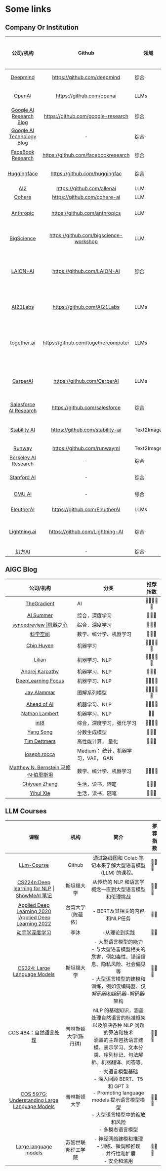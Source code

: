 # Some links

## Company Or Institution

|                          公司/机构                           |                 Github                 | 领域       |                             简介                             | 推荐指数 |
| :----------------------------------------------------------: | :------------------------------------: | ---------- | :----------------------------------------------------------: | -------- |
|            [Deepmind](https://www.deepmind.com/)             |      https://github.com/deepmind       | 综合       |                         DeepMind公司                         | 🤗🤗       |
|              [OpenAI](https://openai.com/blog/)              |       https://github.com/openai        | LLMs       |                          OpenAI公司                          | 🤗🤗🤗      |
|    [Google AI Research Blog](https://ai.google/research)     |   https://github.com/google-research   | 综合       |                          谷歌研究院                          | 🤗🤗       |
| [Google AI Technology Blog](https://www.blog.google/technology/ai/) |                   -                    | 综合       |                           谷歌科技                           | 🤗🤗       |
|      [FaceBook Research](https://ai.facebook.com/blog)       |  https://github.com/facebookresearch   | 综合       |                       FaceBook 研究院                        | 🤗🤗       |
|          [Huggingface](https://huggingface.co/blog)          |     https://github.com/huggingfac      | 综合       |                     Huggingface 开源社区                     | 🤗🤗🤗      |
|                 [AI2](https://allenai.org/)                  |       https://github.com/allenai       | LLM        |                          AI2 研究院                          | 🤗        |
|               [Cohere](https://txt.cohere.ai/)               |      https://github.com/cohere-ai      | LLM        |                                                              | 🤗        |
|           [Anthropic](https://www.anthropic.com/)            |     https://github.com/anthropics      | LLM        |                   Opeanai 前员工创办的公司                   | 🤗        |
|       [BigScience](https://bigscience.huggingface.co/)       | https://github.com/bigscience-workshop | LLM        |               Research  large language models                | 🤗        |
|                [LAION-AI](https://laion.ai/)                 |      https://github.com/LAION-AI       | 综合       |  LAION 非营利组织，提供数据集、工具和模型来解放机器学习研究  | 🤗        |
|            [AI21Labs](https://www.ai21.com/blog)             |      https://github.com/AI21Labs       | LLMs       |   AI has a way to go before it matches human intelligence    | 🤗        |
|         [together.ai](https://together.ai/bloglist)          |  https://github.com/togethercomputer   | LLMs       | The cloud service for developers to build with open-source AI. | 🤗        |
|               [CarperAI ](https://carper.ai/)                |      https://github.com/CarperAI       | LLMs       |      CarperAI 是 EleutherAI旗下的研究院，专注LLMs 和 RL      | 🤗        |
| [Salesforce AI Research](https://blog.salesforceairesearch.com/) |     https://github.com/salesforce      | 综合       |                    Salesforce AI  研究院                     | 🤗🤗       |
|        [Stability AI](https://platform.stability.ai/)        |    https://github.com/stability-ai     | Text2Image |           Stability 公司，代表作 stable-diffusion            | 🤗        |
|               [Runway]( https://runwayml.com)                |      https://github.com/runwayml       | Text2Image |                                                              |          |
| [Berkeley AI Research](https://bair.berkeley.edu/blog/?refresh=1) |                   -                    | 综合       |                      伯克利大学 AI 研究                      | 🤗🤗       |
|         [Stanford AI](https://ai.stanford.edu/blog/)         |                   -                    | 综合       |                      斯坦福大学 AI 研究                      | 🤗🤗       |
|              [CMU AI](https://blog.ml.cmu.edu/)              |                   -                    | 综合       |                      卡耐基梅隆 AI 研究                      | 🤗🤗       |
|            [EleutherAI](http://www.eleuther.ai/)             |     https://github.com/EleutherAI      | LLMs       |                          EleutherAI                          | 🤗🤗       |
| [Lightning.ai](https://lightning.ai/pages/category/tutorial/) |    https://github.com/Lightning-AI     | 综合       |            PyTorch Lightning，让AI模型开发更简单             | 🤗🤗       |
|         [幻方AI](https://www.high-flyer.cn/blog#ALL)         |                   -                    | 综合       |                                                              |          |


## AIGC Blog

|                          公司/机构                           | 分类                               |    推荐指数    |
| :----------------------------------------------------------: | ---------------------------------- | :------------: |
| [TheGradient](https://thegradient.pub/) | AI | 🤗🤗🤗🤗🤗 |
|        [AI Summer](https://theaisummer.com/learn-ai/)        |              综合，深度学习                      |      🤗🤗🤗       |
|    [syncedreview  \|机器之心](https://syncedreview.com/)     |               综合，深度学习                     |      🤗🤗🤗       |
|              [科学空间](https://spaces.ac.cn/)               |               数学、统计学、机器学习                    |      🤗🤗🤗       |
|          [Chip Huyen](https://huyenchip.com/blog/)           |             机器学习                       |     🤗🤗🤗🤗🤗      |
|           [Lilian](https://lilianweng.github.io/)            |             机器学习、NLP                       |     🤗🤗🤗🤗🤗      |
|           [Andrej Karpathy](https://karpathy.ai/)            |                 机器学习、NLP                    |      🤗🤗🤗       |
| [DeepLearning Focus](https://cameronrwolfe.substack.com/archive) |             机器学习、NLP                        |      🤗🤗🤗🤗      |
|          [Jay Alammar](https://jalammar.github.io/)          | 图解系列模型                       |     🤗🤗🤗🤗🤗      |
|    [Ahead of AI](https://magazine.sebastianraschka.com/)     |     机器学习、NLP                                |      🤗🤗🤗🤗      |
|       [Nathan Lambert](https://robotic.substack.com/)        |       机器学习、NLP                              |       🤗🤗       |
|                   [int8](https://int8.io/)                   | 综合，深度学习，强化学习           |      🤗🤗🤗🤗      |
|             [Yang Song](https://yang-song.net/)              | 分数生成模型                       |      🤗🤗🤗       |
|           [Tim Dettmers](https://timdettmers.com/)           | 高性能计算， 量化                  |      🤗🤗🤗       |
|       [joseph.rocca](https://medium.com/@joseph.rocca)       | Medium： 统计，机器学习，VAE， GAN |                |
| [Matthew N. Bernstein  马修·N·伯恩斯坦](https://mbernste.github.io/posts/) |  数学、统计学、机器学习 | 🤗🤗🤗🤗  |
|            [Chiyuan Zhang](https://pluskid.org/)             | 生活，读书，随笔              |      🤗🤗🤗       |
|               [Yihui Xie](https://yihui.org/)                | 生活，读书，随笔                    | 🤗🤗🤗 |



## LLM Courses

|                             课程                             |         机构         |                             简介                             | 推荐指数 |
| :----------------------------------------------------------: | :------------------: | :----------------------------------------------------------: | -------- |
|     [LLm-Course](https://github.com/mlabonne/llm-course)     |        Github        |  通过路线图和 Colab 笔记本来了解大型语言模型 (LLM) 的课程。  | 🤗🤗🤗      |
| [CS224n:Deep learning for NLP](https://web.stanford.edu/class/cs224n/) \| [ShowMeAI 笔记](https://www.showmeai.tech/tutorials/36) |      斯坦福大学      |    从传统的 NLP 和语言学概念一直到大型语言模型和伦理挑战     | 🤗🤗🤗      |
| [Applied Deep Learning 2020](https://www.csie.ntu.edu.tw/~miulab/s108-adl/syllabus) \|[Applied Deep Learning 2022](https://www.csie.ntu.edu.tw/~miulab/f111-adl/) |  台湾大学（陈蕴侬）  |                - BERT及其相关的内容和NLP任务                 | 🤗🤗       |
|              [动手学深度学习](https://d2l.ai/)               |         李沐         |                        -从理论到实践                         | 🤗🤗       |
| [CS324: Large Language Models](https://stanford-cs324.github.io/winter2022/) |      斯坦福大学      | -  大型语言模型的能力  <br />- 与大型语言模型相关的危害，例如毒性、错误信息、隐私风险、社会偏见等  <br />- 大型语言模型的建模和训练，例如仅编码器、仅解码器和编码器-解码器架构 | 🤗🤗🤗      |
| [COS 484：自然语言处理](https://princeton-nlp.github.io/cos484/) | 普林斯顿大学(陈丹琪) | NLP 的基础知识，涵盖处理自然语言的标准框架以及解决各种 NLP 问题的算法和技术 <br />涵盖的主题包括语言建模、表示学习、文本分类、序列标记、句法解析、机器翻译、问答等。 | 🤗🤗🤗      |
| [COS 597G: Understanding Large Language Models](https://www.cs.princeton.edu/courses/archive/fall22/cos597G/) |     普林斯顿大学     | - 大语言模型基础 <br />- 深入回顾 BERT、T5 和 GPT 3  <br /> - Promoting language models 提示语言模型模型  <br /> - 大型语言模型中的缩放和风险  <br />- 多模态语言模型 | 🤗🤗🤗      |
| [Large language models](https://rycolab.io/classes/llm-s23/) |  苏黎世联邦理工学院  | - 神经网络建模和推理 <br /> - 训练、微调和推理  <br />-  并行性和扩展  <br />- 安全和滥用 | 🤗🤗🤗      |
